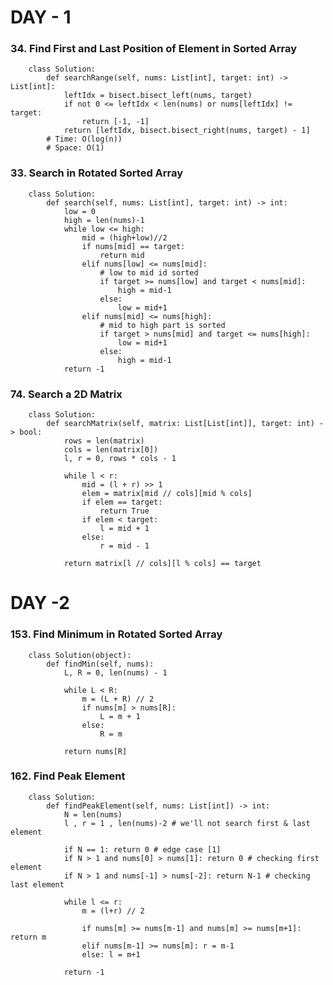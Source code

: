 # DAY - 1

### 34. Find First and Last Position of Element in Sorted Array
        class Solution:
            def searchRange(self, nums: List[int], target: int) -> List[int]:
                leftIdx = bisect.bisect_left(nums, target)
                if not 0 <= leftIdx < len(nums) or nums[leftIdx] != target:
                    return [-1, -1]
                return [leftIdx, bisect.bisect_right(nums, target) - 1]
            # Time: O(log(n))
            # Space: O(1)

### 33. Search in Rotated Sorted Array
        class Solution:
            def search(self, nums: List[int], target: int) -> int:
                low = 0
                high = len(nums)-1
                while low <= high:
                    mid = (high+low)//2
                    if nums[mid] == target:
                        return mid
                    elif nums[low] <= nums[mid]:
                        # low to mid id sorted
                        if target >= nums[low] and target < nums[mid]:
                            high = mid-1
                        else:
                            low = mid+1
                    elif nums[mid] <= nums[high]:
                        # mid to high part is sorted
                        if target > nums[mid] and target <= nums[high]:
                            low = mid+1
                        else:
                            high = mid-1
                return -1
        
        
### 74. Search a 2D Matrix        
        class Solution:
            def searchMatrix(self, matrix: List[List[int]], target: int) -> bool:
                rows = len(matrix)
                cols = len(matrix[0])
                l, r = 0, rows * cols - 1

                while l < r:
                    mid = (l + r) >> 1
                    elem = matrix[mid // cols][mid % cols]
                    if elem == target:
                        return True
                    if elem < target:
                        l = mid + 1
                    else:
                        r = mid - 1

                return matrix[l // cols][l % cols] == target
        
# DAY -2

### 153. Find Minimum in Rotated Sorted Array        
        class Solution(object):
            def findMin(self, nums):
                L, R = 0, len(nums) - 1

                while L < R:
                    m = (L + R) // 2
                    if nums[m] > nums[R]:
                        L = m + 1
                    else:
                        R = m

                return nums[R]
        
### 162. Find Peak Element        
        class Solution:
            def findPeakElement(self, nums: List[int]) -> int:
                N = len(nums)
                l , r = 1 , len(nums)-2 # we'll not search first & last element

                if N == 1: return 0 # edge case [1]
                if N > 1 and nums[0] > nums[1]: return 0 # checking first element
                if N > 1 and nums[-1] > nums[-2]: return N-1 # checking last element

                while l <= r:
                    m = (l+r) // 2

                    if nums[m] >= nums[m-1] and nums[m] >= nums[m+1]: return m
                    elif nums[m-1] >= nums[m]: r = m-1
                    else: l = m+1

                return -1

